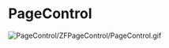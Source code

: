 # PageControl

![PageControl/ZFPageControl/PageControl.gif](https://github.com/GG-beyond/PageControl/blob/master/PageControl.gif ) 
